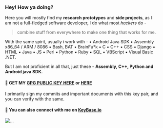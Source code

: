 ### Hey! How ya doing?

Here you will mostly find my **research prototypes** and **side projects**, as I am not a full-fledged software developer, I do what most _hackers_ do - 
>combine stuff from everywhere to make one thing that works for me.

With the same spirit, usually i work with - 
▪️ Android Java SDK
▪️ Assembly x86_64 / ARM / 8086
▪️ Bash, BAT
▪️ BrainFu\*k
▪️ C
▪️ C++
▪️ CSS
▪️ Django
▪️ HTML
▪️ Java
▪️ JS
▪️ Perl
▪️ Python
▪️ Ruby
▪️ SQL
▪️ VBScript
▪️ Visual Basic .NET.

But I am not proficient in all that, just these - **Assembly, C++, Python and Android java SDK.**

#### :key: GET MY [GPG PUBLIC KEY HERE](https://saket-upadhyay.github.io/pubkey.html) or [HERE](http://keys.gnupg.net/pks/lookup?op=vindex&fingerprint=on&search=0x777F77B28C8AF5E9)



I primarily sign my commits and important documents with this key pair, and you can verify with the same.

#### :speech_balloon: You can also connect with me on [KeyBase.io](https://keybase.io/saketupadhyay)

![...](https://github-readme-stats.vercel.app/api/top-langs/?username=saket-upadhyay&langs_count=2&layout=compact&exclude_repo=saket-upadhyay.github.io)

